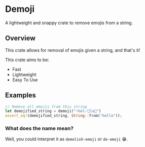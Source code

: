 # Demoji

A lightweight and snappy crate to remove emojis from a string.

## Overview

This crate allows for removal of emojis given a string, and that's it!

This crate aims to be:

- Fast
- Lightweight
- Easy To Use

## Examples

```rust
// Remove all emojis from this string
let demojified_string = demoji("⚡hel✅🙂lo🙂")
assert_eq!(demojified_string, String::from("hello"));
```

### What does the name mean?

Well, you could interpret it as `demolish-emoji` or `de-emoji` 😁.
